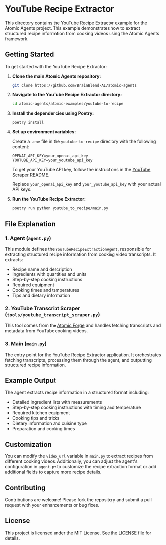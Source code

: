 # YouTube Recipe Extractor

This directory contains the YouTube Recipe Extractor example for the Atomic Agents project. This example demonstrates how to extract structured recipe information from cooking videos using the Atomic Agents framework.

## Getting Started

To get started with the YouTube Recipe Extractor:

1. **Clone the main Atomic Agents repository:**
   ```bash
   git clone https://github.com/BrainBlend-AI/atomic-agents
   ```

2. **Navigate to the YouTube Recipe Extractor directory:**
   ```bash
   cd atomic-agents/atomic-examples/youtube-to-recipe
   ```

3. **Install the dependencies using Poetry:**
   ```bash
   poetry install
   ```

4. **Set up environment variables:**

   Create a `.env` file in the `youtube-to-recipe` directory with the following content:
   ```env
   OPENAI_API_KEY=your_openai_api_key
   YOUTUBE_API_KEY=your_youtube_api_key
   ```

   To get your YouTube API key, follow the instructions in the [YouTube Scraper README](/atomic-forge/tools/youtube_transcript_scraper/README.md).

   Replace `your_openai_api_key` and `your_youtube_api_key` with your actual API keys.

5. **Run the YouTube Recipe Extractor:**
   ```bash
   poetry run python youtube_to_recipe/main.py
   ```

## File Explanation

### 1. Agent (`agent.py`)

This module defines the `YouTubeRecipeExtractionAgent`, responsible for extracting structured recipe information from cooking video transcripts. It extracts:
- Recipe name and description
- Ingredients with quantities and units
- Step-by-step cooking instructions
- Required equipment
- Cooking times and temperatures
- Tips and dietary information

### 2. YouTube Transcript Scraper (`tools/youtube_transcript_scraper.py`)

This tool comes from the [Atomic Forge](/atomic-forge/README.md) and handles fetching transcripts and metadata from YouTube cooking videos.

### 3. Main (`main.py`)

The entry point for the YouTube Recipe Extractor application. It orchestrates fetching transcripts, processing them through the agent, and outputting structured recipe information.

## Example Output

The agent extracts recipe information in a structured format including:
- Detailed ingredient lists with measurements
- Step-by-step cooking instructions with timing and temperature
- Required kitchen equipment
- Cooking tips and tricks
- Dietary information and cuisine type
- Preparation and cooking times

## Customization

You can modify the `video_url` variable in `main.py` to extract recipes from different cooking videos. Additionally, you can adjust the agent's configuration in `agent.py` to customize the recipe extraction format or add additional fields to capture more recipe details.

## Contributing

Contributions are welcome! Please fork the repository and submit a pull request with your enhancements or bug fixes.

## License

This project is licensed under the MIT License. See the [LICENSE](../../LICENSE) file for details.
